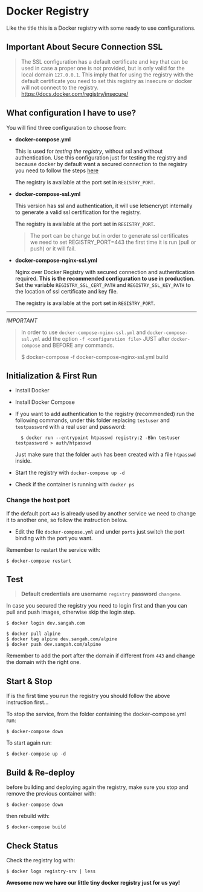 # Docker Registry

Like the title this is a Docker registry with some ready to use configurations.

## Important About Secure Connection SSL

> The SSL configuration has a default certificate and key that can be used 
> in case a proper one is not provided,
> but is only valid for the local domain `127.0.0.1`.
> This imply that for using the registry with the default certificate you need to set this registry as insecure or docker will not connect to the registry.
> https://docs.docker.com/registry/insecure/

## What configuration I have to use?

You will find three configuration to choose from:

- **docker-compose.yml**

    This is used for *testing the registry*, without ssl and without authentication.
    Use this configuration just for testing the registry 
    and because docker by default want a secured connection to the registry 
    you need to follow the steps [here](https://docs.docker.com/registry/insecure/#/deploying-a-plain-http-registry)

    The registry is available at the port set in `REGISTRY_PORT`.

- **docker-compose-ssl.yml**

    This version has ssl and authentication, it will use letsencrypt internally to generate 
    a valid ssl certification for the registry.

    The registry is available at the port set in `REGISTRY_PORT`.

    > The port can be change but in order to generate ssl certificates we need to set REGISTRY_PORT=443
    > the first time it is run (pull or push) or it will fail.

- **docker-compose-nginx-ssl.yml**

    Nginx over Docker Registry with secured connection and authentication required. 
    **This is the recommended configuration to use in production**.
    Set the variable `REGISTRY_SSL_CERT_PATH` and `REGISTRY_SSL_KEY_PATH` to the location of 
    ssl certificate and key file.

    The registry is available at the port set in `REGISTRY_PORT`.

---

*IMPORTANT*

> In order to use ``docker-compose-nginx-ssl.yml`` and ``docker-compose-ssl.yml`` 
> add the option ``-f <configuration file>`` JUST after ``docker-compose`` and BEFORE any commands.
>
>    $ docker-compose -f docker-compose-nginx-ssl.yml build


## Initialization & First Run

- Install Docker
- Install Docker Compose
- If you want to add authentication to the registry (recommended) run the following commands, under this folder 
  replacing ``testuser`` and ``testpassword`` with a real user and password:
  
        $ docker run --entrypoint htpasswd registry:2 -Bbn testuser testpassword > auth/htpasswd
  
  Just make sure that the folder ``auth`` has been created with a file ``htpasswd`` inside.
- Start the registry with ``docker-compose up -d``
- Check if the container is running with ``docker ps``


### Change the host port

If the default port ``443`` is already used by another service
we need to change it to another one, so follow the instruction below.

- Edit the file ``docker-compose.yml`` and under ``ports`` just switch the port binding with the port you want.

Remember to restart the service with:

    $ docker-compose restart

## Test

> **Default credentials are username** `registry` **password** `changeme`.

In case you secured the registry you need to login first and than you can pull and push images,
otherwise skip the login step.

    $ docker login dev.sangah.com

    $ docker pull alpine
    $ docker tag alpine dev.sangah.com/alpine
    $ docker push dev.sangah.com/alpine


Remember to add the port after the domain if different from ``443`` 
and change the domain with the right one.

## Start & Stop

If is the first time you run the registry you should follow the above instruction first...

To stop the service, from the folder containing the docker-compose.yml run:

    $ docker-compose down

To start again run:

    $ docker-compose up -d

## Build & Re-deploy

before building and deploying again the registry, 
make sure you stop and remove the previous container with:

    $ docker-compose down

then rebuild with:

    $ docker-compose build

## Check Status

Check the registry log with:

    $ docker logs registry-srv | less

**Awesome now we have our little tiny docker registry just for us yay!**